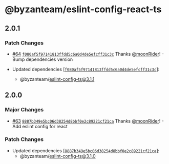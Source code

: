 # @byzanteam/eslint-config-react-ts

## 2.0.1

### Patch Changes

- [#64](https://github.com/Byzanteam/jet-linter/pull/64) [`f080af5f97141813ffdd5c6a0d4de5efcff31c3c`](https://github.com/Byzanteam/jet-linter/commit/f080af5f97141813ffdd5c6a0d4de5efcff31c3c) Thanks [@moonRider](https://github.com/moonRider)! - Bump dependencies version

- Updated dependencies [[`f080af5f97141813ffdd5c6a0d4de5efcff31c3c`](https://github.com/Byzanteam/jet-linter/commit/f080af5f97141813ffdd5c6a0d4de5efcff31c3c)]:
  - @byzanteam/eslint-config-ts@3.1.1

## 2.0.0

### Major Changes

- [#63](https://github.com/Byzanteam/jet-linter/pull/63) [`8887b349e5bc06d38254d8bbf0e2c89221cf21ca`](https://github.com/Byzanteam/jet-linter/commit/8887b349e5bc06d38254d8bbf0e2c89221cf21ca) Thanks [@moonRider](https://github.com/moonRider)! - Add eslint config for react

### Patch Changes

- Updated dependencies [[`8887b349e5bc06d38254d8bbf0e2c89221cf21ca`](https://github.com/Byzanteam/jet-linter/commit/8887b349e5bc06d38254d8bbf0e2c89221cf21ca)]:
  - @byzanteam/eslint-config-ts@3.1.0
